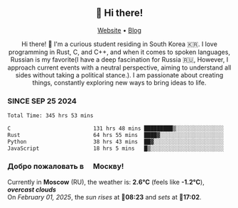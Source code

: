 <h2 align="center">👋 Hi there!</h2>
<p align="center">
  <a href="https://urdekcah.ru">Website</a> •
  <a href="https://urdekcah.blog">Blog</a>
</p>

<p align="center">
  Hi there! 👋 I'm a curious student residing in South Korea 🇰🇷. I love programming in Rust, C, and C++, and when it comes to spoken languages, Russian is my favorite(I have a deep fascination for Russia 🇷🇺, However, I approach current events with a neutral perspective, aiming to understand all sides without taking a political stance.). I am passionate about creating things, constantly exploring new ways to bring ideas to life.
</p>

### SINCE SEP 25 2024
<!--START_SECTION:waka-->
<!--LAST_WAKA_UPDATE:2025-01-31 18:27:20-->
```txt
Total Time: 345 hrs 53 mins

C                          131 hrs 48 mins █████████▒░░░░░░░░░░░░░░░   37.12 %
Rust                       64 hrs 55 mins  ████▓░░░░░░░░░░░░░░░░░░░░   18.28 %
Python                     38 hrs 43 mins  ██▓░░░░░░░░░░░░░░░░░░░░░░   10.90 %
JavaScript                 18 hrs 5 mins   █▒░░░░░░░░░░░░░░░░░░░░░░░   05.10 %
```
<!--END_SECTION:waka-->

<h3>Добро пожаловать в <img src="https://cdn-icons-png.flaticon.com/512/197/197408.png" width="13"/> Москву!</h3>

<!--START_SECTION:weather:moscow-->
<!--LAST_WEATHER_UPDATE:2025-01-31 21:18:38-->
Currently in **Moscow** (RU), the weather is: **2.6°C** (feels like **-1.2°C**), ***overcast clouds***<br/>
On *February 01, 2025*, the *sun rises* at 🌅**08:23** and *sets* at 🌇**17:02**.
<!--END_SECTION:weather-->
